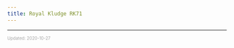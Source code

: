 ```yaml
---
title: Royal Kludge RK71
---
```


---

<sup><sub><font color="#a6a6a6">Updated: 2020-10-27</font></sub></sup>
